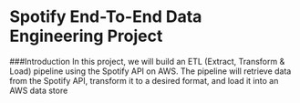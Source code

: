 # Spotify End-To-End Data Engineering Project

###Introduction
In this project, we will build an ETL (Extract, Transform & Load) pipeline using the Spotify API on AWS. The pipeline will retrieve data from the Spotify API, transform it to a desired format, and load it into an AWS data store
